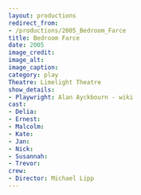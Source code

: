```yaml
---
layout: productions
redirect_from:
- /productions/2005_Bedroom_Farce
title: Bedroom Farce
date: 2005
image_credit:
image_alt:
image_caption:
category: play
Theatre: Limelight Theatre
show_details:
- Playwright: Alan Ayckbourn - wiki
cast:
- Delia:
- Ernest:
- Malcolm:
- Kate:
- Jan:
- Nick:
- Susannah:
- Trevor:
crew:
- Director: Michael Lipp
---
```

